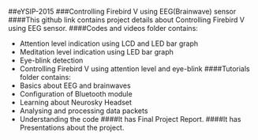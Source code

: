##eYSIP-2015
###Controlling Firebird V using EEG(Brainwave) sensor
####This github link contains project details about Controlling Firebird V using EEG sensor.
####Codes and videos folder contains:
* Attention level indication using LCD and LED bar graph
* Meditation level indication using LED bar graph
* Eye-blink detection
* Controlling Firebird V using attention level and eye-blink
####Tutorials folder contains:
* Basics about EEG and brainwaves
* Configuration of Bluetooth module
* Learning about Neurosky Headset
* Analysing and processing data packets
* Understanding the code
####It has Final Project Report.
####It has Presentations about the project.
